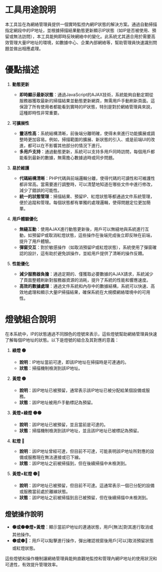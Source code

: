 # 工具用途說明

本工具旨在為網絡管理員提供一個實時監控內網IP狀態的解決方案。通過自動掃描指定網段中的IP地址，並根據掃描結果動態更新顯示IP狀態（如IP是否被使用、預留或無法訪問），本工具能夠即時反映網絡中的變化。此系統尤其適合用於需要高效管理大量IP地址的環境，如數據中心、企業內部網絡等，幫助管理員快速識別問題並做出相應處理。

# 優點描述

1. **動態更新**
   - **即時顯示最新狀態**：通過JavaScript的AJAX技術，系統能夠自動定期從服務器獲取最新的掃描結果並動態更新網頁，無需用戶手動刷新頁面。這保證了所有使用者都能看到實時的IP狀態，特別是對於網絡管理員來說，這種即時性非常重要。

2. **可擴展性**
   - **靈活性高**：系統結構清晰，前後端分離明確，使得未來進行功能擴展或調整時更加容易。例如，掃描範圍的擴展、新狀態的引入、或是前端UI的改進，都可以在不影響其他部分的情況下進行。
   - **多用戶支持**：通過動態更新，系統可以支持多用戶同時訪問，每個用戶都能看到最新的數據，無需擔心數據過時或同步問題。

3. **易於維護**
   - **代碼結構清晰**：PHP代碼與前端邏輯分離，使得代碼的可讀性和可維護性都非常高。當需要進行調整時，可以清楚地知道在哪些文件中進行修改，減少了錯誤的可能性。
   - **統一的狀態管理**：掃描結果、預留IP、紅燈狀態等都通過文件系統管理，便於追蹤和管理。每個狀態都有單獨的處理邏輯，使得問題定位更加簡單。

4. **用戶體驗優化**
   - **無縫互動**：使用AJAX進行動態更新後，用戶可以無縫地與系統進行互動，如預留IP或取消紅燈狀態，這些操作在後端完成後立即反映在前端，提升了用戶體驗。
   - **彈窗交互**：對於敏感操作（如取消預留IP或紅燈狀態），系統使用了彈窗確認的設計，這有助於避免誤操作，並給用戶提供了清晰的操作反饋。

5. **性能優化**
   - **減少服務器負擔**：通過定期的、僅獲取必要數據的AJAX請求，系統減少了頁面整體刷新對服務器資源的消耗，提升了系統的性能和響應速度。
   - **高效的數據處理**：通過文件系統和內存中的數據結構，系統可以快速、高效地處理和顯示大量IP掃描結果，確保系統在大規模網絡環境中的可用性。

# 燈號組合說明

在本系統中，IP的狀態通過不同顏色的燈號來表示，這些燈號幫助網絡管理員快速了解每個IP地址的狀態。以下是燈號的組合及其對應的意義：

1. **綠燈 🟢**
   - **說明**：IP地址當前可達，即該IP地址在掃描時是可連通的。
   - **狀態**：掃描機制檢測到該IP地址。

2. **黃燈 🟡**
   - **說明**：該IP地址已被預留，通常表示該IP地址已被分配給某個設備或服務。
   - **狀態**：該IP地址被用戶手動標記為預留。

3. **黃燈+綠燈 🟡🟢**
   - **說明**：該IP地址已被預留，並且當前是可達的。
   - **狀態**：掃描機制檢測到該IP地址，並且該IP地址已被標記為預留。

4. **紅燈 🔴**
   - **說明**：該IP地址曾經可達，但目前不可達，可能表明該IP地址所對應的設備或服務現在無法連接或已下線。
   - **狀態**：該IP地址之前被掃描到，但在後續掃描中未檢測到。

5. **黃燈+紅燈 🟡🔴**
   - **說明**：該IP地址已被預留，但目前不可達。這通常表示一個已分配的設備或服務當前處於離線狀態。
   - **狀態**：該IP地址之前被掃描到且已被預留，但在後續掃描中未檢測到。

## 燈號操作說明

- **🟢或🟢🟡燈+黃燈**：顯示當前IP地址的連通狀態，用戶[無法]對其進行取消或其他操作。
- **🟡或🟡🔴**：用戶可以點擊進行操作，彈出確認視窗後用戶[可以]取消預留狀態或紅燈狀態。

這些燈號和操作機制讓網絡管理員能夠直觀地監控和管理內網IP地址的使用狀況和可達性，有效提升管理效率。
